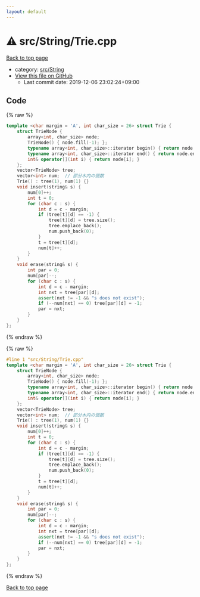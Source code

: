 ```yaml
---
layout: default
---
```


<!-- mathjax config similar to math.stackexchange -->
<script type="text/javascript" async
  src="https://cdnjs.cloudflare.com/ajax/libs/mathjax/2.7.5/MathJax.js?config=TeX-MML-AM_CHTML">
</script>
<script type="text/x-mathjax-config">
  MathJax.Hub.Config({
    TeX: { equationNumbers: { autoNumber: "AMS" }},
    tex2jax: {
      inlineMath: [ ['$','$'] ],
      processEscapes: true
    },
    "HTML-CSS": { matchFontHeight: false },
    displayAlign: "left",
    displayIndent: "2em"
  });
</script>

<script type="text/javascript" src="https://cdnjs.cloudflare.com/ajax/libs/jquery/3.4.1/jquery.min.js"></script>
<script src="https://cdn.jsdelivr.net/npm/jquery-balloon-js@1.1.2/jquery.balloon.min.js" integrity="sha256-ZEYs9VrgAeNuPvs15E39OsyOJaIkXEEt10fzxJ20+2I=" crossorigin="anonymous"></script>
<script type="text/javascript" src="../../../assets/js/copy-button.js"></script>
<link rel="stylesheet" href="../../../assets/css/copy-button.css" />


# :warning: src/String/Trie.cpp

<a href="../../../index.html">Back to top page</a>

* category: <a href="../../../index.html#ac276d2326c527c8c7dbcbb63d85c6c7">src/String</a>
* <a href="{{ site.github.repository_url }}/blob/master/src/String/Trie.cpp">View this file on GitHub</a>
    - Last commit date: 2019-12-06 23:02:24+09:00




## Code

<a id="unbundled"></a>
{% raw %}
```cpp
template <char margin = 'A', int char_size = 26> struct Trie {
    struct TrieNode {
        array<int, char_size> node;
        TrieNode() { node.fill(-1); };
        typename array<int, char_size>::iterator begin() { return node.begin(); }
        typename array<int, char_size>::iterator end() { return node.end(); }
        int& operator[](int i) { return node[i]; }
    };
    vector<TrieNode> tree;
    vector<int> num;  // 部分木内の個数
    Trie() : tree(1), num(1) {}
    void insert(string& s) {
        num[0]++;
        int t = 0;
        for (char c : s) {
            int d = c - margin;
            if (tree[t][d] == -1) {
                tree[t][d] = tree.size();
                tree.emplace_back();
                num.push_back(0);
            }
            t = tree[t][d];
            num[t]++;
        }
    }
    void erase(string& s) {
        int par = 0;
        num[par]--;
        for (char c : s) {
            int d = c - margin;
            int nxt = tree[par][d];
            assert(nxt != -1 && "s does not exist");
            if (--num[nxt] == 0) tree[par][d] = -1;
            par = nxt;
        }
    }
};

```
{% endraw %}

<a id="bundled"></a>
{% raw %}
```cpp
#line 1 "src/String/Trie.cpp"
template <char margin = 'A', int char_size = 26> struct Trie {
    struct TrieNode {
        array<int, char_size> node;
        TrieNode() { node.fill(-1); };
        typename array<int, char_size>::iterator begin() { return node.begin(); }
        typename array<int, char_size>::iterator end() { return node.end(); }
        int& operator[](int i) { return node[i]; }
    };
    vector<TrieNode> tree;
    vector<int> num;  // 部分木内の個数
    Trie() : tree(1), num(1) {}
    void insert(string& s) {
        num[0]++;
        int t = 0;
        for (char c : s) {
            int d = c - margin;
            if (tree[t][d] == -1) {
                tree[t][d] = tree.size();
                tree.emplace_back();
                num.push_back(0);
            }
            t = tree[t][d];
            num[t]++;
        }
    }
    void erase(string& s) {
        int par = 0;
        num[par]--;
        for (char c : s) {
            int d = c - margin;
            int nxt = tree[par][d];
            assert(nxt != -1 && "s does not exist");
            if (--num[nxt] == 0) tree[par][d] = -1;
            par = nxt;
        }
    }
};

```
{% endraw %}

<a href="../../../index.html">Back to top page</a>

